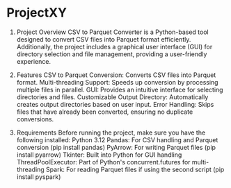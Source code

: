 # ProjectXY

1. Project Overview
CSV to Parquet Converter is a Python-based tool designed to convert CSV files into Parquet format efficiently. Additionally, the project includes a graphical user interface (GUI) for directory selection and file management, providing a user-friendly experience.

2. Features
CSV to Parquet Conversion: Converts CSV files into Parquet format.
Multi-threading Support: Speeds up conversion by processing multiple files in parallel.
GUI: Provides an intuitive interface for selecting directories and files.
Customizable Output Directory: Automatically creates output directories based on user input.
Error Handling: Skips files that have already been converted, ensuring no duplicate conversions.

3. Requirements
Before running the project, make sure you have the following installed:
Python 3.12
Pandas: For CSV handling and Parquet conversion (pip install pandas)
PyArrow: For writing Parquet files (pip install pyarrow)
Tkinter: Built into Python for GUI handling
ThreadPoolExecutor: Part of Python's concurrent.futures for multi-threading
Spark: For reading Parquet files if using the second script (pip install pyspark)
